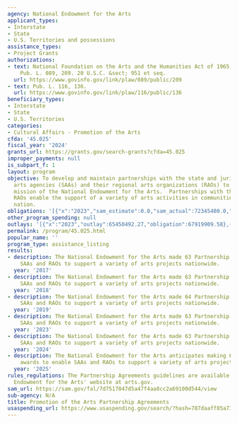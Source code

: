 ```yaml
---
agency: National Endowment for the Arts
applicant_types:
- Interstate
- State
- U.S. Territories and possessions
assistance_types:
- Project Grants
authorizations:
- text: National Foundation on the Arts and the Humanities Act of 1965, as amended.
    Pub. L. 089, 209. 20 U.S.C. &sect; 951 et seq.
  url: https://www.govinfo.gov/link/plaw/089/public/209
- text: Pub. L. 116, 136.
  url: https://www.govinfo.gov/link/plaw/116/public/136
beneficiary_types:
- Interstate
- State
- U.S. Territories
categories:
- Cultural Affairs - Promotion of the Arts
cfda: '45.025'
fiscal_year: '2024'
grants_url: https://grants.gov/search-grants?cfda=45.025
improper_payments: null
is_subpart_f: 1
layout: program
objective: To develop and maintain partnerships with the state and jurisdictional
  arts agencies (SAAs) and their regional arts organizations (RAOs) to advance the
  mission of the National Endowment for the Arts.  Partnerships with the SAAs and
  RAOs enable the support of a variety of arts activities in communities across the
  nation.
obligations: '[{"x":"2023","sam_estimate":0.0,"sam_actual":72345400.0,"usa_spending_actual":67417550.55},{"x":"2024","sam_estimate":0.0,"sam_actual":68714500.0,"usa_spending_actual":66938153.26},{"x":"2025","sam_estimate":0.0,"sam_actual":69230000.0,"usa_spending_actual":-618948.35}]'
other_program_spending: null
outlays: '[{"x":"2023","outlay":65450492.27,"obligation":67919909.58},{"x":"2024","outlay":55891792.84,"obligation":68414800.0},{"x":"2025","outlay":0.0,"obligation":0.0}]'
permalink: /program/45.025.html
popular_name: ''
program_type: assistance_listing
results:
- description: The National Endowment for the Arts made 63 Partnership awards to enable
    SAAs and RAOs to support a variety of arts projects nationwide.
  year: '2017'
- description: The National Endowment for the Arts made 63 Partnership awards to enable
    SAAs and RAOs to support a variety of arts projects nationwide.
  year: '2018'
- description: The National Endowment for the Arts made 64 Partnership awards to enable
    SAAs and RAOs to support a variety of arts projects nationwide.
  year: '2019'
- description: The National Endowment for the Arts made 63 Partnership awards to enable
    SAAs and RAOs to support a variety of arts projects nationwide.
  year: '2023'
- description: The National Endowment for the Arts made 63 Partnership awards to enable
    SAAs and RAOs to support a variety of arts projects nationwide.
  year: '2024'
- description: The National Endowment for the Arts anticipates making 63 Partnership
    awards to enable SAAs and RAOs to support a variety of arts projects nationwide.
  year: '2025'
rules_regulations: The Partnership Agreements guidelines are available on the National
  Endowment for the Arts' website at arts.gov.
sam_url: https://sam.gov/fal/7d7517047d5a47f4aa8cc2a69100d544/view
sub-agency: N/A
title: Promotion of the Arts Partnership Agreements
usaspending_url: https://www.usaspending.gov/search/?hash=787daaff85a7369708ac161c8f8ee43a
---
```

